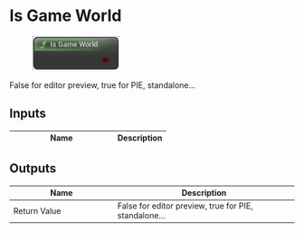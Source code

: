 # Is Game World

<div align="left" data-full-width="false">

<figure><img src="is_game_world.png" alt=""><figcaption></figcaption></figure>

</div>

False for editor preview, true for PIE, standalone...

## Inputs

<table>
<thead><tr><th width="170">Name</th><th>Description</th></tr></thead>
<tbody>
</tbody>
</table>

## Outputs

<table>
<thead><tr><th width="170">Name</th><th>Description</th></tr></thead>
<tbody>
<tr><td>Return Value</td><td>False for editor preview, true for PIE, standalone...</td></tr>
</tbody>
</table>